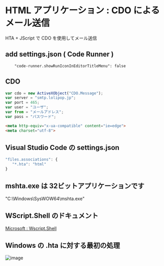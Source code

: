 # HTML アプリケーション : CDO によるメール送信
HTA + JScript で CDO を使用してメール送信
## add settings.json ( Code Runner )
```
    "code-runner.showRunIconInEditorTitleMenu": false
```
## CDO
```javascript
var cdo = new ActiveXObject("CDO.Message");
var server = "smtp.lolipop.jp";
var port = 465;
var user = "ユーザ";
var from = "メールアドレス";
var pass = "パスワード";

```
```html
<meta http-equiv="x-ua-compatible" content="ie=edge">
<meta charset="utf-8">
```

## Visual Studio Code の settings.json
```javascript
"files.associations": {
   "*.hta": "html"
}
```
## mshta.exe は 32ビットアプリケーションです
"C:\Windows\SysWOW64\mshta.exe"

## WScript.Shell のドキュメント
[Microsoft : Wscript.Shell](https://docs.microsoft.com/ja-jp/previous-versions/windows/scripting/cc364436(v=msdn.10)?redirectedfrom=MSDN)

## Windows の .hta に対する最初の処理
![image](https://user-images.githubusercontent.com/1501327/131952940-51074047-948e-46db-be28-bfff88cc3f50.png)
